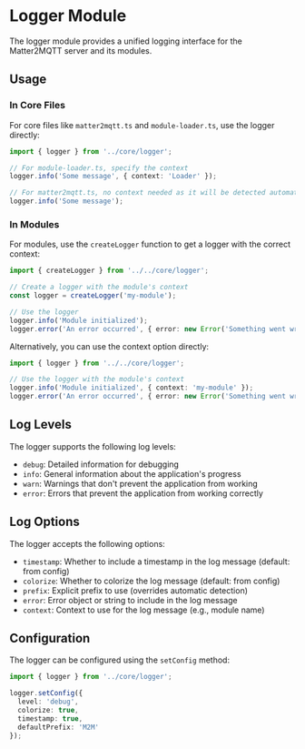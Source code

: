 # Logger Module

The logger module provides a unified logging interface for the Matter2MQTT server and its modules.

## Usage

### In Core Files

For core files like `matter2mqtt.ts` and `module-loader.ts`, use the logger directly:

```typescript
import { logger } from '../core/logger';

// For module-loader.ts, specify the context
logger.info('Some message', { context: 'Loader' });

// For matter2mqtt.ts, no context needed as it will be detected automatically
logger.info('Some message');
```

### In Modules

For modules, use the `createLogger` function to get a logger with the correct context:

```typescript
import { createLogger } from '../../core/logger';

// Create a logger with the module's context
const logger = createLogger('my-module');

// Use the logger
logger.info('Module initialized');
logger.error('An error occurred', { error: new Error('Something went wrong') });
```

Alternatively, you can use the context option directly:

```typescript
import { logger } from '../../core/logger';

// Use the logger with the module's context
logger.info('Module initialized', { context: 'my-module' });
logger.error('An error occurred', { error: new Error('Something went wrong'), context: 'my-module' });
```

## Log Levels

The logger supports the following log levels:

- `debug`: Detailed information for debugging
- `info`: General information about the application's progress
- `warn`: Warnings that don't prevent the application from working
- `error`: Errors that prevent the application from working correctly

## Log Options

The logger accepts the following options:

- `timestamp`: Whether to include a timestamp in the log message (default: from config)
- `colorize`: Whether to colorize the log message (default: from config)
- `prefix`: Explicit prefix to use (overrides automatic detection)
- `error`: Error object or string to include in the log message
- `context`: Context to use for the log message (e.g., module name)

## Configuration

The logger can be configured using the `setConfig` method:

```typescript
import { logger } from '../core/logger';

logger.setConfig({
  level: 'debug',
  colorize: true,
  timestamp: true,
  defaultPrefix: 'M2M'
});
``` 